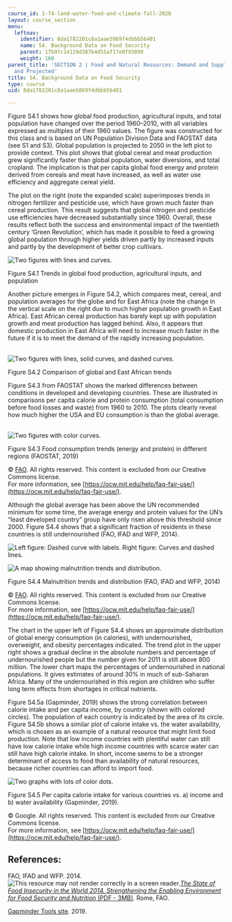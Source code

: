 ```yaml
---
course_id: 1-74-land-water-food-and-climate-fall-2020
layout: course_section
menu:
  leftnav:
    identifier: 8da1782201c8a1aae5869f4dbbb56401
    name: S4. Background Data on Food Security
    parent: 17b97c14119d387b4d55af17e0f93899
    weight: 160
parent_title: 'SECTION 2 | Food and Natural Resources: Demand and Supply, Current
  and Projected'
title: S4. Background Data on Food Security
type: course
uid: 8da1782201c8a1aae5869f4dbbb56401

---
```


Figure S4.1 shows how global food production, agricultural inputs, and total population have changed over the period 1960–2010, with all variables expressed as multiples of their 1960 values. The figure was constructed for this class and is based on UN Population Division Data and FAOSTAT data (see S1 and S3). Global population is projected to 2050 in the left plot to provide context. This plot shows that global cereal and meat production grew significantly faster than global population, water diversions, and total cropland. The implication is that per capita global food energy and protein derived from cereals and meat have increased, as well as water use efficiency and aggregate cereal yield. 

The plot on the right (note the expanded scale) superimposes trends in nitrogen fertilizer and pesticide use, which have grown much faster than cereal production. This result suggests that global nitrogen and pesticide use efficiencies have decreased substantially since 1960. Overall, these results reflect both the success and environmental impact of the twentieth century ‘Green Revolution’, which has made it possible to feed a growing global population through higher yields driven partly by increased inputs and partly by the development of better crop cultivars.

![Two figures with lines and curves.](/coursemedia/1-74-land-water-food-and-climate-fall-2020/2a0b955a08dca1f7e2231eebb51daa2a_S4-1.jpg)

Figure S4.1 Trends in global food production, agricultural inputs, and population

Another picture emerges in Figure S4.2, which compares meat, cereal, and population averages for the globe and for East Africa (note the change in the vertical scale on the right due to much higher population growth in East Africa). East African cereal production has barely kept up with population growth and meat production has lagged behind. Also, it appears that domestic production in East Africa will need to increase much faster in the future if it is to meet the demand of the rapidly increasing population.  
 

![Two figures with lines, solid curves, and dashed curves.](/coursemedia/1-74-land-water-food-and-climate-fall-2020/bcd2e37542c3b33f4343a6bee2096da7_S4-2.jpg)

Figure S4.2 Comparison of global and East African trends

Figure S4.3 from FAOSTAT shows the marked differences between conditions in developed and developing countries. These are illustrated in comparisons per capita calorie and protein consumption (total consumption before food losses and waste) from 1960 to 2010. The plots clearly reveal how much higher the USA and EU consumption is than the global average.  
 

![Two figures with color curves.](/coursemedia/1-74-land-water-food-and-climate-fall-2020/90c0371fe36bd6e35827ea0ce77c8995_S4-3.jpg)

Figure S4.3 Food consumption trends (energy and protein) in different regions (FAOSTAT, 2019)

© [FAO](http://www.fao.org). All rights reserved. This content is excluded from our Creative Commons license.  
For more information, see [https://ocw.mit.edu/help/faq-fair-use/](https://ocw.mit.edu/help/faq-fair-use/).

Although the global average has been above the UN recommended minimum for some time, the average energy and protein values for the UN’s “least developed country” group have only risen above this threshold since 2000. Figure S4.4 shows that a significant fraction of residents in these countries is still undernourished (FAO, IFAD and WFP, 2014).

![Left figure: Dashed curve with labels. Right figure: Curves and dashed lines.](/coursemedia/1-74-land-water-food-and-climate-fall-2020/be3010aeaced7016d2a818c1515acb3b_S4-4-1.jpg)

![A map showing malnutrition trends and distribution.](/coursemedia/1-74-land-water-food-and-climate-fall-2020/f2718b774d852f7b9fc612cda8b19f76_S4-4-2.jpg)

Figure S4.4 Malnutrition trends and distribution (FAO, IFAD and WFP, 2014)

© [FAO](http://www.fao.org). All rights reserved. This content is excluded from our Creative Commons license.  
For more information, see [https://ocw.mit.edu/help/faq-fair-use/](https://ocw.mit.edu/help/faq-fair-use/).

The chart in the upper left of Figure S4.4 shows an approximate distribution of global energy consumption (in calories), with undernourished, overweight, and obesity percentages indicated. The trend plot in the upper right shows a gradual decline in the absolute numbers and percentage of undernourished people but the number given for 2011 is still above 800 million. The lower chart maps the percentages of undernourished in national populations. It gives estimates of around 30% in much of sub-Saharan Africa. Many of the undernourished in this region are children who suffer long term effects from shortages in critical nutrients.

Figure S4.5a (Gapminder, 2019) shows the strong correlation between calorie intake and per capita income, by country (shown with colored circles). The population of each country is indicated by the area of its circle. Figure S4.5b shows a similar plot of calorie intake vs. the water availability, which is chosen as an example of a natural resource that might limit food production. Note that low income countries with plentiful water can still have low calorie intake while high income countries with scarce water can still have high calorie intake. In short, income seems to be a stronger determinant of access to food than availability of natural resources, because richer countries can afford to import food.

![Two graphs with lots of color dots.](/coursemedia/1-74-land-water-food-and-climate-fall-2020/610c62ace9bdbd682fe8991e72b7c3de_Fig_S4.5.jpg)

Figure S4.5 Per capita calorie intake for various countries vs. a) income and b) water availability (Gapminder, 2019).

© Google. All rights reserved. This content is excluded from our Creative Commons license.  
For more information, see [https://ocw.mit.edu/help/faq-fair-use/](https://ocw.mit.edu/help/faq-fair-use/).

References:
-----------

FAO, IFAD and WFP. 2014. ![This resource may not render correctly in a screen reader.](/images/inacessible.gif)[_The State of Food Insecurity in the World 2014. Strengthening the Enabling Environment for Food Security and Nutrition_ (PDF - 3MB)](http://www.fao.org/3/a-i4030e.pdf). Rome, FAO.

[Gapminder Tools site](https://www.gapminder.org/tools/#$chart-type=bubbles). 2019.